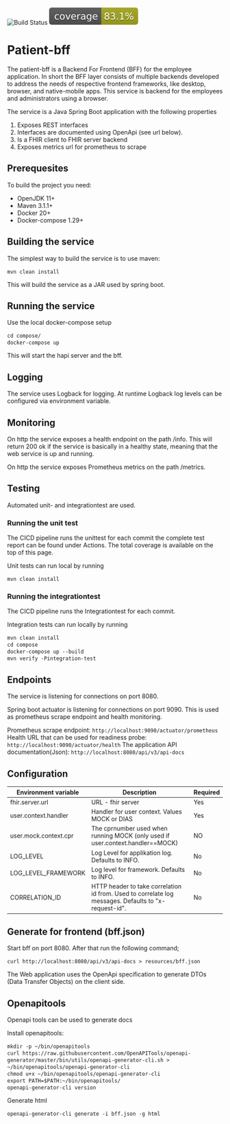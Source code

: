 ![Build Status](https://github.com/KvalitetsIT/hjemmebehandling-patient-bff/workflows/CICD/badge.svg) ![Test Coverage](.github/badges/jacoco.svg)
# Patient-bff

The patient-bff is a Backend For Frontend (BFF) for the employee application. In short the BFF layer consists of multiple backends developed to address the needs of respective frontend frameworks, like desktop, browser, and native-mobile apps. This service is backend for the employees and administrators using a browser.  

The service is a Java Spring Boot application with the following properties

1. Exposes REST interfaces 
2. Interfaces are documented using OpenApi (see url below). 
3. Is a FHIR client to FHIR server backend
4. Exposes metrics url for prometheus to scrape

## Prerequesites
To build the project you need:

 * OpenJDK 11+
 * Maven 3.1.1+
 * Docker 20+
 * Docker-compose 1.29+

## Building the service

The simplest way to build the service is to use maven:

```
mvn clean install
```

This will build the service as a JAR used by spring boot.

## Running the service
Use the local docker-compose setup

```
cd compose/
docker-compose up
```
This will start the hapi server and the bff.

## Logging

The service uses Logback for logging. At runtime Logback log levels can be configured via environment variable.


## Monitoring

On http the service exposes a health endpoint on the path /info. This will return 200 ok if the service is basically in a healthy state, meaning that the web service is up and running.

On http the service exposes Prometheus metrics on the path /metrics. 

## Testing
Automated unit- and integrationtest are used.

### Running the unit test
The CICD pipeline runs the unittest for each commit the complete test report can be found under Actions. The total coverage is available on the top of this page.

Unit tests can run local by running

```
mvn clean install
```

### Running the integrationtest
The CICD pipeline runs the Integrationtest for each commit.

Integration tests can run locally by running

```
mvn clean install
cd compose 
docker-compose up --build
mvn verify -Pintegration-test
```

## Endpoints

The service is listening for connections on port 8080.

Spring boot actuator is listening for connections on port 9090. This is used as prometheus scrape endpoint and health monitoring. 

Prometheus scrape endpoint: `http://localhost:9090/actuator/prometheus`  
Health URL that can be used for readiness probe: `http://localhost:9090/actuator/health`
The application API documentation(Json): `http://localhost:8080/api/v3/api-docs`

## Configuration

| Environment variable | Description | Required |
|----------------------|-------------|---------- |
| fhir.server.url | URL - fhir server | Yes|
| user.context.handler | Handler for user context. Values MOCK or DIAS | Yes |
| user.mock.context.cpr | The cprnumber used when running MOCK (only used if user.context.handler==MOCK) | NO |
| LOG_LEVEL | Log Level for applikation  log. Defaults to INFO. | No |
| LOG_LEVEL_FRAMEWORK | Log level for framework. Defaults to INFO. | No |
| CORRELATION_ID | HTTP header to take correlation id from. Used to correlate log messages. Defaults to "x-request-id". | No|

## Generate for frontend (bff.json)
Start bff on port 8080. After that run the following command;

```
curl http://localhost:8080/api/v3/api-docs > resources/bff.json
```

The Web application uses the OpenApi specification to generate DTOs (Data Transfer Objects) on the client side.

## Openapitools
Openapi tools can be used to generate docs

Install openapitools:

```shell
mkdir -p ~/bin/openapitools
curl https://raw.githubusercontent.com/OpenAPITools/openapi-generator/master/bin/utils/openapi-generator-cli.sh > ~/bin/openapitools/openapi-generator-cli
chmod u+x ~/bin/openapitools/openapi-generator-cli
export PATH=$PATH:~/bin/openapitools/
openapi-generator-cli version
```

Generate html

```
openapi-generator-cli generate -i bff.json -g html
```
